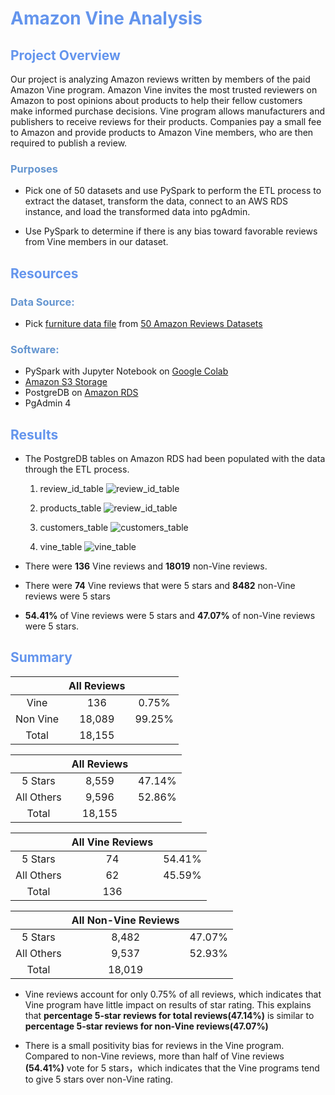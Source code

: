 # <font color=#6495ED>Amazon Vine Analysis</font>

## <font color=#6495ED>Project Overview</font>

Our project is analyzing Amazon reviews written by members of the paid Amazon Vine program. Amazon Vine invites the most trusted reviewers on Amazon to post opinions about products to help their fellow customers make informed purchase decisions. Vine program  allows manufacturers and publishers to receive reviews for their products. Companies pay a small fee to Amazon and provide products to Amazon Vine members, who are then required to publish a review.

### <font color=#6495D>Purposes</font>

- Pick one of 50 datasets and use PySpark to perform the ETL process to extract the dataset, transform the data, connect to an AWS RDS instance, and load the transformed data into pgAdmin. 

- Use PySpark to determine if there is any bias toward favorable reviews from Vine members in our dataset. 

## <font color=#6495ED>Resources</font>

### <font color=#6495D>Data Source: </font>

- Pick [furniture data file](https://s3.amazonaws.com/amazon-reviews-pds/tsv/amazon_reviews_us_Furniture_v1_00.tsv.gz) from [50 Amazon Reviews Datasets](https://s3.amazonaws.com/amazon-reviews-pds/tsv/index.txt)

### <font color=#6495D>Software:</font> 
- PySpark with Jupyter Notebook on [Google Colab](https://colab.research.google.com/?utm_source=scs-index)
- [Amazon S3 Storage](https://aws.amazon.com/s3/
)
- PostgreDB on [Amazon RDS](https://aws.amazon.com/s3/)
- PgAdmin 4

## <font color=#6495ED>Results</font>
- The PostgreDB tables on Amazon RDS had been populated with the data through the ETL process.
    1. review_id_table
![review_id_table](https://github.com/NingYang2022/Amazon_Vine_Analysis/blob/main/Images/review_id_table.png?raw=true)

    2. products_table
![review_id_table](https://github.com/NingYang2022/Amazon_Vine_Analysis/blob/main/Images/products_table.png?raw=true)

    3. customers_table
![customers_table](https://github.com/NingYang2022/Amazon_Vine_Analysis/blob/main/Images/customers_table.png?raw=true)

    4. vine_table
![vine_table](https://github.com/NingYang2022/Amazon_Vine_Analysis/blob/main/Images/vine_table.png?raw=true)

- There were **136** Vine reviews and **18019** non-Vine reviews.

- There were **74** Vine reviews that were 5 stars and **8482** non-Vine reviews were 5 stars

- **54.41%** of Vine reviews were 5 stars and **47.07%** of non-Vine reviews were 5 stars.


## <font color=#6495ED>Summary</font>

|  | All Reviews |  |
| :------:| :------: | :------: |
| Vine| 136 | 0.75% |
| Non Vine | 18,089 | 99.25% |
|Total|18,155||


|  | All Reviews |  |
| :------:| :------: | :------: |
|  5 Stars | 8,559 | 47.14% |
| All Others | 9,596 | 52.86% |
|Total|18,155||



|  | All Vine Reviews |  |
| :------:| :------: | :------: |
|  5 Stars | 74 | 54.41% |
| All Others | 62 | 45.59% |
|Total|136||


|  | All Non-Vine Reviews |  |
| :------:| :------: | :------: |
| 5 Stars| 8,482 | 47.07% |
| All Others | 9,537 | 52.93% |
|Total|18,019||

- Vine reviews account for only 0.75% of all reviews, which indicates that Vine program have little impact on results of star rating. This explains that **percentage 5-star reviews for total reviews(47.14%)** is similar to 
**percentage 5-star reviews for non-Vine reviews(47.07%)**

- There is a small positivity bias for reviews in the Vine program. Compared to non-Vine reviews, more than half of Vine reviews **(54.41%)** vote for 5 stars，which indicates that the Vine programs tend to give 5 stars over non-Vine rating. 

